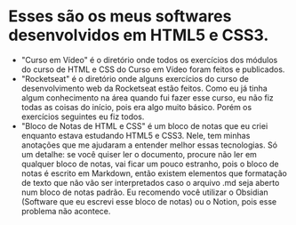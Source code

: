 # Esses são os meus softwares desenvolvidos em HTML5 e CSS3.
- "Curso em Vídeo" é o diretório onde todos os exercícios dos módulos do curso de HTML e CSS do Curso em Vídeo foram feitos e publicados.
- "Rocketseat" é o diretório onde alguns exercícios do curso de desenvolvimento web da Rocketseat estão feitos. Como eu já tinha algum conhecimento na área quando fui fazer esse curso, eu não fiz todas as coisas do início, pois era algo muito básico. Porém os exercícios seguintes eu fiz todos.
- "Bloco de Notas de HTML e CSS" é um bloco de notas que eu criei enquanto estava estudando HTML5 e CSS3. Nele, tem minhas anotações que me ajudaram a entender melhor essas tecnologias. Só um detalhe: se você quiser ler o documento, procure não ler em qualquer bloco de notas, vai ficar um pouco estranho, pois o bloco de notas é escrito em Markdown, então existem elementos que formatação de texto que não vão ser interpretados caso o arquivo .md seja aberto num bloco de notas padrão. Eu recomendo você utilizar o Obsidian (Software que eu escrevi esse bloco de notas) ou o Notion, pois esse problema não acontece.
